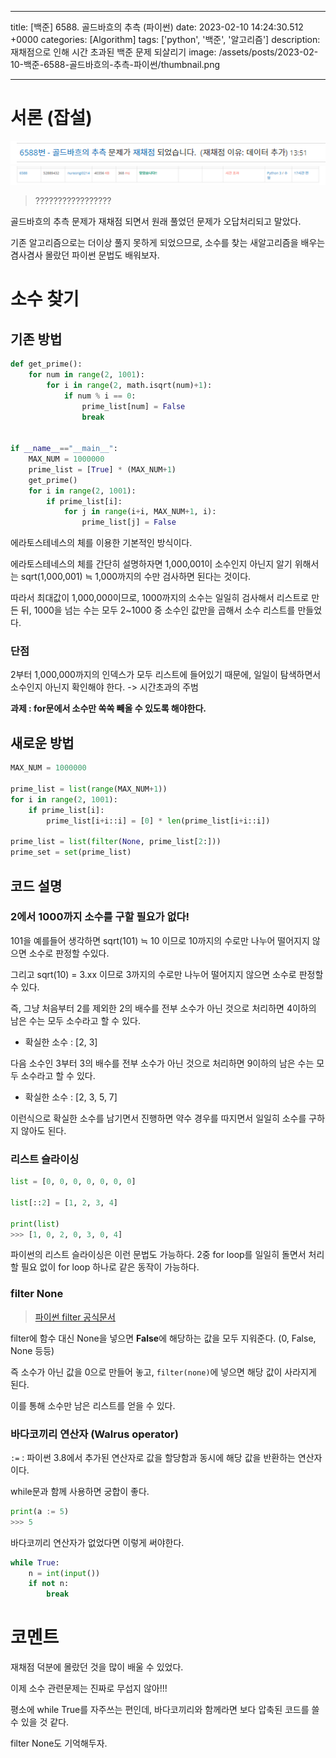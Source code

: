

---
title: [백준] 6588. 골드바흐의 추측 (파이썬)
date: 2023-02-10 14:24:30.512 +0000
categories: [Algorithm]
tags: ['python', '백준', '알고리즘']
description: 재채점으로 인해 시간 초과된 백준 문제 되살리기
image: /assets/posts/2023-02-10-백준-6588-골드바흐의-추측-파이썬/thumbnail.png

---

# 서론 (잡설)

![img](/assets/posts/2023-02-10-백준-6588-골드바흐의-추측-파이썬/img0.png)
![img](/assets/posts/2023-02-10-백준-6588-골드바흐의-추측-파이썬/img1.png)

> ?????????????????

골드바흐의 추측 문제가 재채점 되면서 원래 풀었던 문제가 오답처리되고 말았다.

기존 알고리즘으로는 더이상 풀지 못하게 되었으므로, 소수를 찾는 새알고리즘을 배우는 겸사겸사 몰랐던 파이썬 문법도 배워보자.

# 소수 찾기

## 기존 방법

```python
def get_prime():
    for num in range(2, 1001):
        for i in range(2, math.isqrt(num)+1):
            if num % i == 0: 
                prime_list[num] = False
                break
            

if __name__=="__main__":
    MAX_NUM = 1000000
    prime_list = [True] * (MAX_NUM+1)
    get_prime()
    for i in range(2, 1001):
        if prime_list[i]:
            for j in range(i+i, MAX_NUM+1, i):
                prime_list[j] = False
```

에라토스테네스의 체를 이용한 기본적인 방식이다.

에라토스테네스의 체를 간단히 설명하자면 1,000,001이 소수인지 아닌지 알기 위해서는 sqrt(1,000,001) ≒ 1,000까지의 수만 검사하면 된다는 것이다.


따라서 최대값이 1,000,000이므로, 1000까지의 소수는 일일히 검사해서 리스트로 만든 뒤, 1000을 넘는 수는 모두 2~1000 중 소수인 값만을 곱해서 소수 리스트를 만들었다.

### 단점

2부터 1,000,000까지의 인덱스가 모두 리스트에 들어있기 때문에, 일일이 탐색하면서 소수인지 아닌지 확인해야 한다.
-> 시간초과의 주범

**과제 : for문에서 소수만 쏙쏙 빼올 수 있도록 해야한다.**

## 새로운 방법

```python
MAX_NUM = 1000000

prime_list = list(range(MAX_NUM+1))
for i in range(2, 1001):
    if prime_list[i]:
        prime_list[i+i::i] = [0] * len(prime_list[i+i::i])

prime_list = list(filter(None, prime_list[2:]))
prime_set = set(prime_list)
```

## 코드 설명

### 2에서 1000까지 소수를 구할 필요가 없다!

101을 예를들어 생각하면 sqrt(101) ≒ 10 이므로 10까지의 수로만 나누어 떨어지지 않으면 소수로 판정할 수있다.

그리고 sqrt(10) = 3.xx 이므로 3까지의 수로만 나누어 떨어지지 않으면 소수로 판정할 수 있다.

즉, 그냥 처음부터 2를 제외한 2의 배수를 전부 소수가 아닌 것으로 처리하면 4이하의 남은 수는 모두 소수라고 할 수 있다.
- 확실한 소수 : [2, 3]

다음 소수인 3부터 3의 배수를 전부  소수가 아닌 것으로 처리하면 9이하의 남은 수는 모두 소수라고 할 수 있다.
- 확실한 소수 : [2, 3, 5, 7]

이런식으로 확실한 소수를 남기면서 진행하면 약수 경우를 따지면서 일일히 소수를 구하지 않아도 된다.

### 리스트 슬라이싱

```python
list = [0, 0, 0, 0, 0, 0, 0]

list[::2] = [1, 2, 3, 4]

print(list)
>>> [1, 0, 2, 0, 3, 0, 4]
```

파이썬의 리스트 슬라이싱은 이런 문법도 가능하다.
2중 for loop를 일일히 돌면서 처리할 필요 없이 for loop 하나로 같은 동작이 가능하다.

### filter None

> [파이썬 filter 공식문서](https://docs.python.org/3/library/functions.html#filter) 

filter에 함수 대신 None을 넣으면 **False**에 해당하는 값을 모두 지워준다. (0, False, None 등등)

즉 소수가 아닌 값을 0으로 만들어 놓고, `filter(none)`에 넣으면 해당 값이 사라지게 된다.

이를 통해 소수만 남은 리스트를 얻을 수 있다.

### 바다코끼리 연산자 (Walrus operator)

`:=`  : 파이썬 3.8에서 추가된 연산자로 값을 할당함과 동시에 해당 값을 반환하는 연산자이다.

while문과 함께 사용하면 궁합이 좋다.

```python
print(a := 5)
>>> 5
```

바다코끼리 연산자가 없었다면 이렇게 써야한다.

```python
while True:
	n = int(input())
	if not n:
    	break
```

# 코멘트

재채점 덕분에 몰랐던 것을 많이 배울 수 있었다.

이제 소수 관련문제는 진짜로 무섭지 않아!!!

평소에 while True를 자주쓰는 편인데, 바다코끼리와 함께라면 보다 압축된 코드를 쓸 수 있을 것 같다.

filter None도 기억해두자.

        